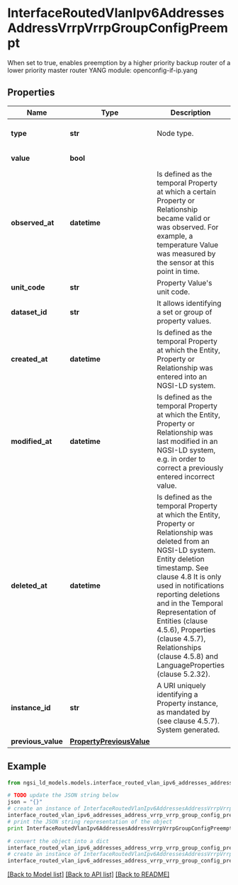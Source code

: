 # InterfaceRoutedVlanIpv6AddressesAddressVrrpVrrpGroupConfigPreempt

When set to true, enables preemption by a higher priority backup router of a lower priority master router  YANG module: openconfig-if-ip.yang 

## Properties

Name | Type | Description | Notes
------------ | ------------- | ------------- | -------------
**type** | **str** | Node type.  | [optional] [default to 'Property']
**value** | **bool** |  | [default to True]
**observed_at** | **datetime** | Is defined as the temporal Property at which a certain Property or Relationship became valid or was observed. For example, a temperature Value was measured by the sensor at this point in time.  | [optional] 
**unit_code** | **str** | Property Value&#39;s unit code.  | [optional] 
**dataset_id** | **str** | It allows identifying a set or group of property values.  | [optional] 
**created_at** | **datetime** | Is defined as the temporal Property at which the Entity, Property or Relationship was entered into an NGSI-LD system.  | [optional] [readonly] 
**modified_at** | **datetime** | Is defined as the temporal Property at which the Entity, Property or Relationship was last modified in an NGSI-LD system, e.g. in order to correct a previously entered incorrect value.  | [optional] [readonly] 
**deleted_at** | **datetime** | Is defined as the temporal Property at which the Entity, Property or Relationship was deleted from an NGSI-LD system.  Entity deletion timestamp. See clause 4.8 It is only used in notifications reporting deletions and in the Temporal Representation of Entities (clause 4.5.6), Properties (clause 4.5.7), Relationships (clause 4.5.8) and LanguageProperties (clause 5.2.32).  | [optional] [readonly] 
**instance_id** | **str** | A URI uniquely identifying a Property instance, as mandated by (see clause 4.5.7). System generated.  | [optional] [readonly] 
**previous_value** | [**PropertyPreviousValue**](PropertyPreviousValue.md) |  | [optional] 

## Example

```python
from ngsi_ld_models.models.interface_routed_vlan_ipv6_addresses_address_vrrp_vrrp_group_config_preempt import InterfaceRoutedVlanIpv6AddressesAddressVrrpVrrpGroupConfigPreempt

# TODO update the JSON string below
json = "{}"
# create an instance of InterfaceRoutedVlanIpv6AddressesAddressVrrpVrrpGroupConfigPreempt from a JSON string
interface_routed_vlan_ipv6_addresses_address_vrrp_vrrp_group_config_preempt_instance = InterfaceRoutedVlanIpv6AddressesAddressVrrpVrrpGroupConfigPreempt.from_json(json)
# print the JSON string representation of the object
print InterfaceRoutedVlanIpv6AddressesAddressVrrpVrrpGroupConfigPreempt.to_json()

# convert the object into a dict
interface_routed_vlan_ipv6_addresses_address_vrrp_vrrp_group_config_preempt_dict = interface_routed_vlan_ipv6_addresses_address_vrrp_vrrp_group_config_preempt_instance.to_dict()
# create an instance of InterfaceRoutedVlanIpv6AddressesAddressVrrpVrrpGroupConfigPreempt from a dict
interface_routed_vlan_ipv6_addresses_address_vrrp_vrrp_group_config_preempt_form_dict = interface_routed_vlan_ipv6_addresses_address_vrrp_vrrp_group_config_preempt.from_dict(interface_routed_vlan_ipv6_addresses_address_vrrp_vrrp_group_config_preempt_dict)
```
[[Back to Model list]](../README.md#documentation-for-models) [[Back to API list]](../README.md#documentation-for-api-endpoints) [[Back to README]](../README.md)


